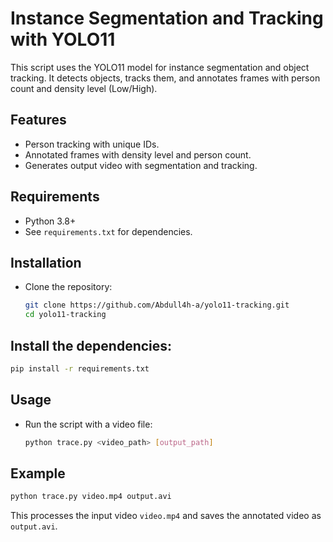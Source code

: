 # Instance Segmentation and Tracking with YOLO11

This script uses the YOLO11 model for instance segmentation and object tracking. It detects objects, tracks them, and annotates frames with person count and density level (Low/High).

## Features

   - Person tracking with unique IDs.
   - Annotated frames with density level and person count.
   - Generates output video with segmentation and tracking.

## Requirements

   - Python 3.8+
   - See `requirements.txt` for dependencies.

## Installation

   - Clone the repository:
     ```bash
     git clone https://github.com/Abdull4h-a/yolo11-tracking.git
     cd yolo11-tracking
     ```

## Install the dependencies:
   ```bash
   pip install -r requirements.txt
   ```

## Usage

   - Run the script with a video file:
     ```bash
     python trace.py <video_path> [output_path]
     ```

## Example

   ```bash
   python trace.py video.mp4 output.avi
   ```

   This processes the input video `video.mp4` and saves the annotated video as `output.avi`.
